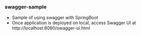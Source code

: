 ### swagger-sample
- Sample of using swagger with SpringBoot
- Once application is deployed on local, access Swagger UI at http://localhost:8080/swagger-ui.html
